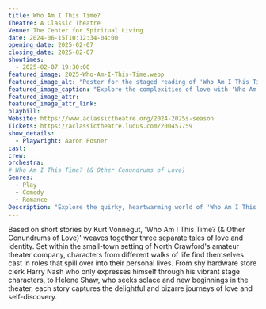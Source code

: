 ```yaml
---
title: Who Am I This Time?
Theatre: A Classic Theatre
Venue: The Center for Spiritual Living
date: 2024-06-15T10:12:34-04:00
opening_date: 2025-02-07
closing_date: 2025-02-07
showtimes:
  - 2025-02-07 19:30:00
featured_image: 2025-Who-Am-I-This-Time.webp
featured_image_alt: "Poster for the staged reading of 'Who Am I This Time & Other Conundrums of Love' by Aaron Posner, adapted from stories by Kurt Vonnegut. The design features a large red question mark with the title text inside it, set against a creamy background. This exploration of love's complexities is scheduled for February 7, 2025, at A Classic Theatre."
featured_image_caption: "Explore the complexities of love with 'Who Am I This Time & Other Conundrums of Love' at A Classic Theatre on February 7, 2025. This unique staged reading is adapted from Kurt Vonnegut's stories."
featured_image_attr: 
featured_image_attr_link: 
playbill:
Website: https://www.aclassictheatre.org/2024-2025s-season
Tickets: https://aclassictheatre.ludus.com/200457759
show_details: 
  - Playwright: Aaron Posner
cast:
crew:
orchestra:
# Who Am I This Time? (& Other Conundrums of Love)
Genres:
  - Play
  - Comedy
  - Romance
Description: "Explore the quirky, heartwarming world of 'Who Am I This Time? (& Other Conundrums of Love),' where love and identity collide in the most unexpected ways."
---
```

Based on short stories by Kurt Vonnegut, 'Who Am I This Time? (& Other Conundrums of Love)' weaves together three separate tales of love and identity. Set within the small-town setting of North Crawford's amateur theater company, characters from different walks of life find themselves cast in roles that spill over into their personal lives. From shy hardware store clerk Harry Nash who only expresses himself through his vibrant stage characters, to Helene Shaw, who seeks solace and new beginnings in the theater, each story captures the delightful and bizarre journeys of love and self-discovery.